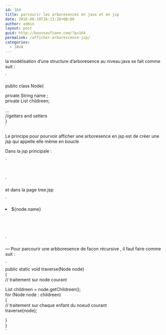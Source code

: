 ```yaml
---
id: 164
title: parcourir les arboresences en java et en jsp
date: 2016-06-10T16:13:20+00:00
author: admin
layout: post
guid: http://boussoufiane.com/?p=164
permalink: /afficher-arborescence-jsp/
categories:
  - JAVA
---
```

la modélisation d&rsquo;une structure d&rsquo;arboresence au niveau java se fait comme suit : 

`</p>
<p>public class Node{</p>
<p>   private String name ;<br />
   private List<Node> childreen;</p>
<p>   ...<br />
   //getters and setters<br />
}<br />
` 

Le principe pour pourvoir afficher une arboresence en jsp est de créer une jsp qui appelle elle même en boucle 

Dans la jsp principale :

`</p>
<ul>
<c:set var="node" value="${node}" scope="request" /><br />
<jsp:include page="tree.jsp"/>
</ul>
<p>`

et dans la page tree.jsp

`</p>
<li >
<span>${node.name}</span><br />
<c:if test="${fn:length(node.childreen) > 0}"></p>
<ul>
<c:forEach var="node" items="${node.childreen}"><br />
    <c:set var="node" value="${node}" scope="request"/><br />
    <jsp:include page="tree.jsp"/><br />
</c:forEach>
</ul>
<p></c:if>
</li>
<p>`

&#8212; Pour parcourir une arbboresence de facon récursive , il faut faire comme suit :
  
`<br />
public static void traverse(Node node)<br />
{<br />
   // traitement sur node courant </p>
<p>   List<Node> childreen = node.getChildreen();<br />
   for (Node node : childreen)<br />
   {<br />
         // traitement sur chaque enfant du noeud courant<br />
         traverse(node);</p>
<p>   }<br />
}<br />
`